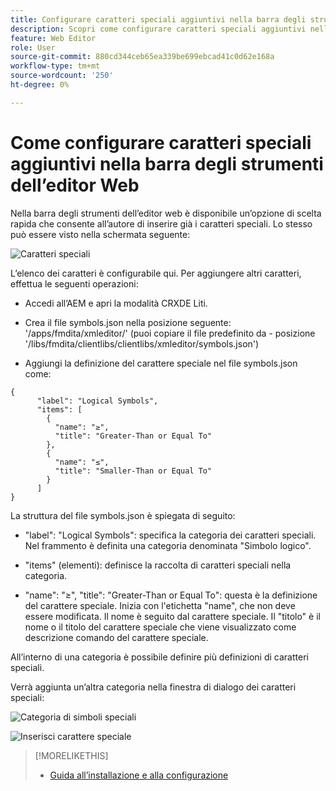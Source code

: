 ```yaml
---
title: Configurare caratteri speciali aggiuntivi nella barra degli strumenti dell'editor Web
description: Scopri come configurare caratteri speciali aggiuntivi nell’editor web delle guide AEM.
feature: Web Editor
role: User
source-git-commit: 880cd344ceb65ea339be699ebcad41c0d62e168a
workflow-type: tm+mt
source-wordcount: '250'
ht-degree: 0%

---
```


# Come configurare caratteri speciali aggiuntivi nella barra degli strumenti dell’editor Web

Nella barra degli strumenti dell’editor web è disponibile un’opzione di scelta rapida che consente all’autore di inserire già i caratteri speciali.
Lo stesso può essere visto nella schermata seguente:

![Caratteri speciali](assets/special-chars.png)


L’elenco dei caratteri è configurabile qui. Per aggiungere altri caratteri, effettua le seguenti operazioni:

+ Accedi all’AEM e apri la modalità CRXDE Liti.

+ Crea il file symbols.json nella posizione seguente: &#39;/apps/fmdita/xmleditor/&#39; (puoi copiare il file predefinito da - posizione &#39;/libs/fmdita/clientlibs/clientlibs/xmleditor/symbols.json&#39;)

+ Aggiungi la definizione del carattere speciale nel file symbols.json come:

```
{
      "label": "Logical Symbols",
      "items": [
        {
          "name": "≥",
          "title": "Greater-Than or Equal To"
        },
        {
          "name": "≤",
          "title": "Smaller-Than or Equal To"
        }
      ]
}
```

La struttura del file symbols.json è spiegata di seguito:

+ &quot;label&quot;: &quot;Logical Symbols&quot;: specifica la categoria dei caratteri speciali. Nel frammento è definita una categoria denominata &quot;Simbolo logico&quot;.

+ &quot;items&quot; (elementi): definisce la raccolta di caratteri speciali nella categoria.

+ &quot;name&quot;: &quot;≥&quot;, &quot;title&quot;: &quot;Greater-Than or Equal To&quot;: questa è la definizione del carattere speciale. Inizia con l&#39;etichetta &quot;name&quot;, che non deve essere modificata. Il nome è seguito dal carattere speciale. Il &quot;titolo&quot; è il nome o il titolo del carattere speciale che viene visualizzato come descrizione comando del carattere speciale.

All’interno di una categoria è possibile definire più definizioni di caratteri speciali.

Verrà aggiunta un’altra categoria nella finestra di dialogo dei caratteri speciali:

![Categoria di simboli speciali](assets/special-char-category.png)

![Inserisci carattere speciale](assets/insert-special-char.png)

>[!MORELIKETHIS]
>
>+ [Guida all’installazione e alla configurazione](https://helpx.adobe.com/content/dam/help/en/xml-documentation-solution/3-6/XML-Documentation-for-Adobe-Experience-Manager_Installation-Configuration-Guide_EN.pdf)
